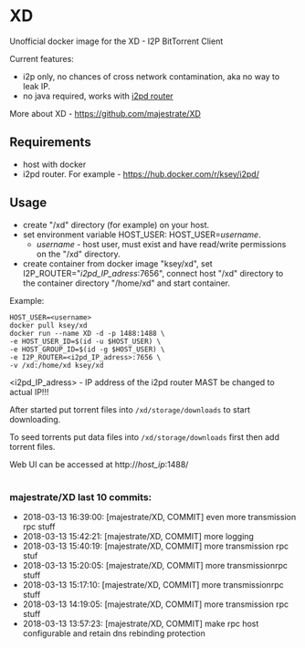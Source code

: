 # XD
Unofficial docker image for the XD - I2P BitTorrent Client

Current features:

* i2p only, no chances of cross network contamination, aka no way to leak IP.
* no java required, works with [i2pd router](https://github.com/purplei2p/i2pd)

More about XD - https://github.com/majestrate/XD

## Requirements

* host with docker
* i2pd router. For example - https://hub.docker.com/r/ksey/i2pd/

## Usage

* create "/xd" directory (for example) on your host.
* set environment variable HOST_USER: HOST_USER=*username*.
  - *username* - host user, must exist and have read/write permissions on the "/xd" directory.
* create container from docker image "ksey/xd", set I2P_ROUTER="*i2pd_IP_adress*:7656", connect host "/xd" directory to the container directory "/home/xd" and start container.

Example:
```
HOST_USER=<username>
docker pull ksey/xd
docker run --name XD -d -p 1488:1488 \
-e HOST_USER_ID=$(id -u $HOST_USER) \
-e HOST_GROUP_ID=$(id -g $HOST_USER) \
-e I2P_ROUTER=<i2pd_IP_adress>:7656 \
-v /xd:/home/xd ksey/xd

```
<i2pd_IP_adress> - IP address of the i2pd router MAST be changed to actual IP!!!

After started put torrent files into `/xd/storage/downloads` to start downloading.

To seed torrents put data files into `/xd/storage/downloads` first then add torrent files.

Web UI can be accessed at http://*host_ip*:1488/















# #
### majestrate/XD last 10 commits:
* 2018-03-13 16:39:00: [majestrate/XD, COMMIT] even more transmission rpc stuff
* 2018-03-13 15:42:21: [majestrate/XD, COMMIT] more logging
* 2018-03-13 15:40:19: [majestrate/XD, COMMIT] more transmission rpc stuf
* 2018-03-13 15:20:05: [majestrate/XD, COMMIT] more transmissionrpc stuff
* 2018-03-13 15:17:10: [majestrate/XD, COMMIT] more transmissionrpc stuff
* 2018-03-13 14:19:05: [majestrate/XD, COMMIT] more transmission rpc stuff
* 2018-03-13 13:57:23: [majestrate/XD, COMMIT] make rpc host configurable and retain dns rebinding protection
